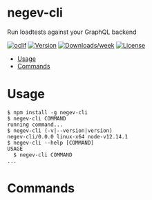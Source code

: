 negev-cli
====================

Run loadtests against your GraphQL backend

[![oclif](https://img.shields.io/badge/cli-oclif-brightgreen.svg)](https://oclif.io)
[![Version](https://img.shields.io/npm/v/negev-cli.svg)](https://npmjs.org/package/negev-cli)
[![Downloads/week](https://img.shields.io/npm/dw/negev-cli.svg)](https://npmjs.org/package/negev-cli)
[![License](https://img.shields.io/npm/l/negev-cli.svg)](https://github.com/marhaupe/negev/blob/master/package.json)

<!-- toc -->
* [Usage](#usage)
* [Commands](#commands)
<!-- tocstop -->
# Usage
<!-- usage -->
```sh-session
$ npm install -g negev-cli
$ negev-cli COMMAND
running command...
$ negev-cli (-v|--version|version)
negev-cli/0.0.0 linux-x64 node-v12.14.1
$ negev-cli --help [COMMAND]
USAGE
  $ negev-cli COMMAND
...
```
<!-- usagestop -->
# Commands
<!-- commands -->

<!-- commandsstop -->

